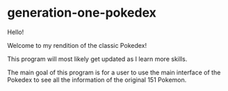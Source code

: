 # generation-one-pokedex

Hello!

Welcome to my rendition of the classic Pokedex!

This program will most likely get updated as I learn more skills. 

The main goal of this program is for a user to use the main interface of the Pokedex to see all the information 
of the original 151 Pokemon. 
